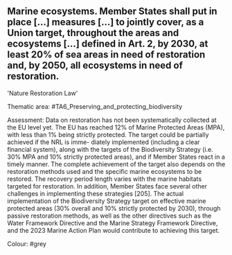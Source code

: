 ## Marine ecosystems. Member States shall put in place [...] measures [...] to jointly cover, as a Union target, throughout the areas and ecosystems [...] defined in Art. 2, by 2030, at least 20% of sea areas in need of restoration and, by 2050, all ecosystems in need of restoration.
'Nature Restoration Law'

Thematic area: #TA6_Preserving_and_protecting_biodiversity

Assessment: Data on restoration has not been systematically collected at the EU level yet.
The EU has reached 12% of Marine Protected Areas (MPA), with less than 1% being strictly protected. The target could be partially achieved if the NRL is imme- diately implemented (including a clear financial system), along with the targets
of the Biodiversity Strategy (i.e. 30% MPA and 10% strictly protected areas), and if Member States react in a timely manner. The complete achievement of the target also depends on the restoration methods used and the specific marine ecosystems to be restored. The recovery period length varies with the marine habitats targeted for restoration. In addition, Member States face several other challenges in implementing these strategies [205]. The actual implementation of the Biodiversity Strategy target on effective marine protected areas (30% overall and 10% strictly protected by 2030), through passive restoration methods, as well as the other directives such as the Water Framework Directive and the Marine Strategy Framework Directive, and the 2023 Marine Action Plan would contribute to achieving this target.

Colour: #grey